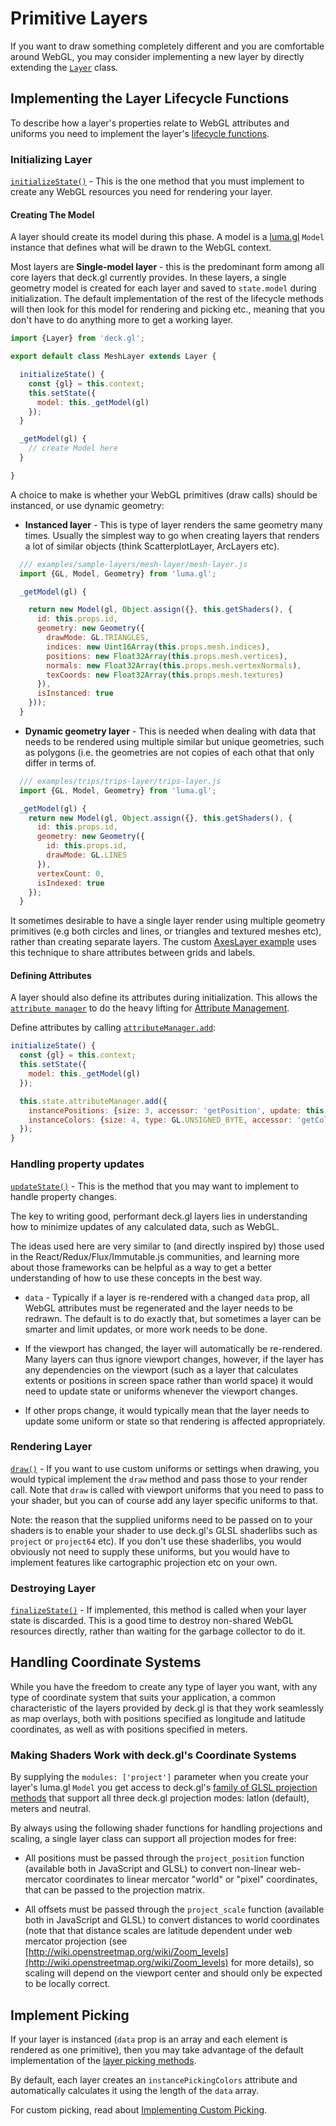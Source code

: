# Primitive Layers

If you want to draw something completely different and you are comfortable around
WebGL, you may consider implementing a new layer by directly extending the
[`Layer`](/docs/api-reference/layer.md) class.

## Implementing the Layer Lifecycle Functions

To describe how a layer's properties relate to WebGL attributes and uniforms
you need to implement the layer's [lifecycle functions](/docs/advanced/layer-lifecycle.md).

### Initializing Layer

[`initializeState()`](/docs/api-reference/layer.md#-initializestate-) -
This is the one method that you must implement to create
any WebGL resources you need for rendering your layer.

#### Creating The Model

A layer should create its model during this phase. A model is a
[luma.gl](https://github.com/uber/luma.gl) `Model` instance that defines what will
be drawn to the WebGL context.

Most layers are **Single-model layer** - this is the predominant form among all core layers
that deck.gl currently provides. In these layers, a single geometry model is
created for each layer and saved to `state.model` during initialization.
The default implementation of the rest of the lifecycle methods will then
look for this model for rendering and picking etc., meaning that you don't
have to do anything more to get a working layer.

```js
import {Layer} from 'deck.gl';

export default class MeshLayer extends Layer {

  initializeState() {
    const {gl} = this.context;
    this.setState({
      model: this._getModel(gl)
    });
  }

  _getModel(gl) {
    // create Model here
  }

}
```

A choice to make is whether your WebGL primitives (draw calls) should
be instanced, or use dynamic geometry:

* **Instanced layer** - This is type of layer renders
  the same geometry many times. Usually the simplest way to go
  when creating layers that renders a lot of similar objects (think
  ScatterplotLayer, ArcLayers etc).

```js
  /// examples/sample-layers/mesh-layer/mesh-layer.js
  import {GL, Model, Geometry} from 'luma.gl';

  _getModel(gl) {

    return new Model(gl, Object.assign({}, this.getShaders(), {
      id: this.props.id,
      geometry: new Geometry({
        drawMode: GL.TRIANGLES,
        indices: new Uint16Array(this.props.mesh.indices),
        positions: new Float32Array(this.props.mesh.vertices),
        normals: new Float32Array(this.props.mesh.vertexNormals),
        texCoords: new Float32Array(this.props.mesh.textures)
      }),
      isInstanced: true
    }));
  }
```

* **Dynamic geometry layer** - This is needed when
  dealing with data that needs to be rendered using multiple similar but unique
  geometries, such as polygons (i.e. the geometries are not copies of each
  othat that only differ in terms of.

```js
  /// examples/trips/trips-layer/trips-layer.js
  import {GL, Model, Geometry} from 'luma.gl';

  _getModel(gl) {
    return new Model(gl, Object.assign({}, this.getShaders(), {
      id: this.props.id,
      geometry: new Geometry({
        id: this.props.id,
        drawMode: GL.LINES
      }),
      vertexCount: 0,
      isIndexed: true
    });
  }
```

It sometimes desirable to have a single layer render using multiple geometry primitives
(e.g both circles and lines, or triangles and textured meshes etc),
rather than creating separate layers.
The custom
[AxesLayer example](https://github.com/uber/deck.gl/tree/5.2-release/examples/plot/plot-layer/axes-layer.js)
uses this technique to share attributes between grids and labels.

#### Defining Attributes

A layer should also define its attributes during initialization. This allows the
[`attribute manager`](/docs/api-reference/attribute-manager.md) to do the heavy lifting for
[Attribute Management](/docs/advanced/attribute-management.md).

Define attributes by
calling [`attributeManager.add`](/docs/api-reference/attribute-manager.md#-add-):

```js
initializeState() {
  const {gl} = this.context;
  this.setState({
    model: this._getModel(gl)
  });

  this.state.attributeManager.add({
    instancePositions: {size: 3, accessor: 'getPosition', update: this.calculateInstancePositions},
    instanceColors: {size: 4, type: GL.UNSIGNED_BYTE, accessor: 'getColor', update: this.calculateInstanceColors}
  });
}
```

### Handling property updates

[`updateState()`](/docs/api-reference/layer.md#-updatestate-) -
This is the method that you may want to implement to handle
property changes.

The key to writing good, performant deck.gl layers lies in understanding
how to minimize updates of any calculated data, such as WebGL.

The ideas used here are very similar to (and directly inspired by)
those used in the React/Redux/Flux/Immutable.js communities, and
learning more about those frameworks can be helpful as a way to get a
better understanding of how to use these concepts in the best way.

* `data` - Typically if a layer is re-rendered with a changed `data` prop,
  all WebGL attributes must be regenerated and the layer needs to be redrawn.
  The default is to do exactly that, but sometimes a layer can be smarter
  and limit updates, or more work needs to be done.

* If the viewport has changed, the layer will automatically be re-rendered.
  Many layers can thus ignore viewport changes, however, if the layer has
  any dependencies on the viewport (such as a layer
  that calculates extents or positions in screen space rather than world space)
  it would need to update state or uniforms whenever the viewport changes.

* If other props change, it would typically mean that the layer needs to
  update some uniform or state so that rendering is affected appropriately.


### Rendering Layer

[`draw()`](/docs/api-reference/layer.md#-draw-) -
If you want to use custom uniforms or settings when drawing, you would
typical implement the `draw` method and pass those to your render call.
Note that `draw` is called with viewport uniforms that you need to pass
to your shader, but you can of course add any layer
specific uniforms to that.

Note: the reason that the supplied uniforms need to be passed on to your
shaders is to enable your shader to use deck.gl's GLSL shaderlibs such as
`project` or `project64` etc). If you don't use these shaderlibs, you
would obviously not need to supply these uniforms, but you would have to
implement features like cartographic projection etc on your own.

### Destroying Layer

[`finalizeState()`](/docs/api-reference/layer.md#-finalizestate-) -
If implemented, this method is called when your layer
state is discarded. This is a good time to destroy non-shared WebGL resources
directly, rather than waiting for the garbage collector to do it.


## Handling Coordinate Systems

While you have the freedom to create any type of layer you want,
with any type of coordinate system that suits your application, a common
characteristic of the layers provided by deck.gl is that they work seamlessly
as map overlays, both with positions specified as longitude and latitude
coordinates, as well as with positions specified in meters.

### Making Shaders Work with deck.gl's Coordinate Systems

By supplying the `modules: ['project']` parameter when you create your layer's luma.gl `Model`
you get access to deck.gl's
[family of GLSL projection methods](/docs/advanced/writing-shaders.md#projection-vertex-shader-)
that support all three deck.gl projection modes: latlon (default), meters and neutral.

By always using the following shader functions for handling projections and scaling,
a single layer class can support all projection modes for free:

* All positions must be passed through the `project_position` function
  (available both in JavaScript and GLSL) to convert non-linear web-mercator
  coordinates to linear mercator "world" or "pixel" coordinates,
  that can be passed to the projection matrix.

* All offsets must be passed through the `project_scale` function
  (available both in JavaScript and GLSL) to convert distances
  to world coordinates (note that that distance scales are latitude dependent
  under web mercator projection
  (see [http://wiki.openstreetmap.org/wiki/Zoom_levels](http://wiki.openstreetmap.org/wiki/Zoom_levels) for more details),
  so scaling will depend on the viewport center and should only be expected to be locally correct.


## Implement Picking

If your layer is instanced (`data` prop is an array and each element is rendered as one
primitive), then you may take advantage of the default implementation of the
[layer picking methods](/docs/api-reference/layer.md#layer-picking-methods).

By default, each layer creates an `instancePickingColors` attribute and automatically
calculates it using the length of the `data` array.

For custom picking, read about
[Implementing Custom Picking](/docs/advanced/picking.md#implementing-custom-picking).
